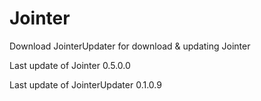 # Jointer
Download JointerUpdater for download & updating Jointer

Last update of Jointer 0.5.0.0

Last update of JointerUpdater 0.1.0.9
